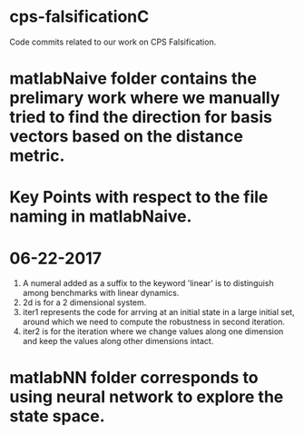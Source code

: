 # cps-falsificationC
Code commits related to our work on CPS Falsification.

# matlabNaive folder contains the prelimary work where we manually tried to find the direction for basis vectors based on the distance metric.
# Key Points with respect to the file naming in matlabNaive.
# 06-22-2017
1) A numeral added as a suffix to the keyword 'linear' is to distinguish among benchmarks with linear dynamics.
2) 2d is for a 2 dimensional system.
3) iter1 represents the code for arrving at an initial state in a large initial set, around which we need to compute the robustness in second iteration.
4) iter2 is for the iteration where we change values along one dimension and keep the values along other dimensions intact.

# matlabNN folder corresponds to using neural network to explore the state space.
